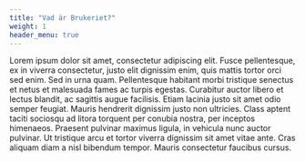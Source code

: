 ```yaml
---
title: "Vad är Brukeriet?"
weight: 1
header_menu: true
---
```


Lorem ipsum dolor sit amet, consectetur adipiscing elit. Fusce pellentesque, ex in viverra consectetur, justo elit dignissim enim, quis mattis tortor orci sed enim. Sed in urna quam. Pellentesque habitant morbi tristique senectus et netus et malesuada fames ac turpis egestas. Curabitur auctor libero et lectus blandit, ac sagittis augue facilisis. Etiam lacinia justo sit amet odio semper feugiat. Mauris hendrerit dignissim justo non ultricies. Class aptent taciti sociosqu ad litora torquent per conubia nostra, per inceptos himenaeos. Praesent pulvinar maximus ligula, in vehicula nunc auctor pulvinar. Ut tristique arcu et tortor viverra dignissim sit amet vitae ante. Cras aliquam diam a nisl bibendum tempor. Mauris consectetur faucibus cursus.
